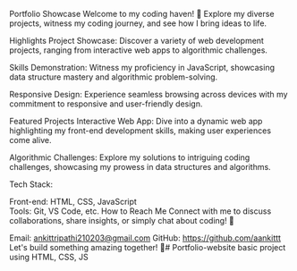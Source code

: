 Portfolio Showcase
Welcome to my coding haven! 👋 Explore my diverse projects, witness my coding journey, and see how I bring ideas to life.

Highlights
Project Showcase: Discover a variety of web development projects, ranging from interactive web apps to algorithmic challenges.

Skills Demonstration: Witness my proficiency in JavaScript, showcasing data structure mastery and algorithmic problem-solving.

Responsive Design: Experience seamless browsing across devices with my commitment to responsive and user-friendly design.

Featured Projects
Interactive Web App: Dive into a dynamic web app highlighting my front-end development skills, making user experiences come alive.

Algorithmic Challenges: Explore my solutions to intriguing coding challenges, showcasing my prowess in data structures and algorithms.

Tech Stack:

Front-end: HTML, CSS, JavaScript  
Tools: Git, VS Code, etc.
How to Reach Me
Connect with me to discuss collaborations, share insights, or simply chat about coding! 🚀

Email: ankittripathi210203@gmail.com
GitHub: https://github.com/aankittt
Let's build something amazing together! 🌟# Portfolio-website
basic project using HTML, CSS, JS
